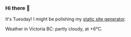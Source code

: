 ### Hi there :wave:

It's Tuesday! I might be polishing my [static site generator](https://github.com/bewuethr/pandoc-bash-blog).

Weather in Victoria BC: partly cloudy, at +6°C.
